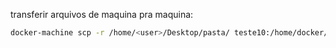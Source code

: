 transferir arquivos de maquina pra maquina:
```bash
docker-machine scp -r /home/<user>/Desktop/pasta/ teste10:/home/docker/
```
